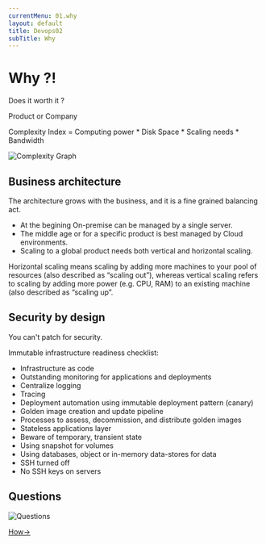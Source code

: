 ```yaml
---
currentMenu: 01.why
layout: default
title: Devops02
subTitle: Why
---
```


# Why ?!

Does it worth it ?

Product or Company

Complexity Index = Computing power * Disk Space * Scaling needs * Bandwidth

![Complexity Graph](https://raw.githubusercontent.com/c4xp/Devops02/master/assets/why.jpg)

## Business architecture

The architecture grows with the business, and it is a fine grained balancing act.

- At the begining On-premise can be managed by a single server.
- The middle age or for a specific product is best managed by Cloud environments.
- Scaling to a global product needs both vertical and horizontal scaling.

Horizontal scaling means scaling by adding more machines to your pool of resources (also described as “scaling out”), whereas vertical scaling refers to scaling by adding more power (e.g. CPU, RAM) to an existing machine (also described as “scaling up”.

## Security by design

You can't patch for security.

Immutable infrastructure readiness checklist:

- Infrastructure as code
- Outstanding monitoring for applications and deployments
- Centralize logging
- Tracing
- Deployment automation using immutable deployment pattern (canary)
- Golden image creation and update pipeline
- Processes to assess, decommission, and distribute golden images
- Stateless applications layer
- Beware of temporary, transient state
- Using snapshot for volumes
- Using databases, object or in-memory data-stores for data
- SSH turned off
- No SSH keys on servers

## Questions

![Questions](https://raw.githubusercontent.com/c4xp/Devops02/master/assets/questions.jpg)

[How→](02.how.md)